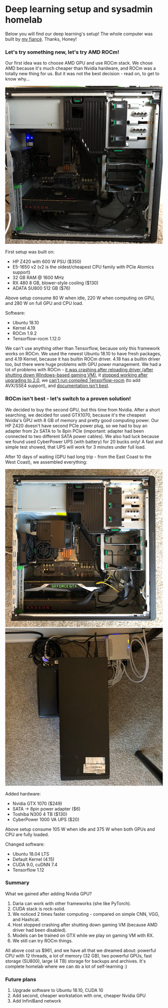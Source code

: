 # Deep learning setup and sysadmin homelab

Below you will find our deep learning's setup! The whole computer was built by [my fiancé](https://github.com/Avatat). Thanks, Honey! 

### Let's try something new, let's try AMD ROCm!

Our first idea was to choose AMD GPU and use ROCm stack. We chose AMD because it's much cheaper than Nvidia hardware, and ROCm was a totally new thing for us. But it was not the best decision - read on, to get to know why...

![First configuration](image/1.jpg)

First setup was built on:
- HP Z420 with 600 W PSU (\$350)
- E5-1650 v2 (v2 is the oldest/cheapest CPU family with PCIe Atomics support)
- 32 GB RAM @ 1600 MHz
- RX 480 8 GB, blower-style cooling (\$130)
- ADATA SU800 512 GB (\$76)

Above setup consume 80 W when idle, 220 W when computing on GPU, and 280 W on full GPU and CPU load.

Software:
- Ubuntu 18.10
- Kernel 4.19
- ROCm 1.9.2
- Tensorflow-rocm 1.12.0

We can't use anything other than Tensorflow, because only this framework works on ROCm. We used the newest Ubuntu 18.10 to have fresh packages, and 4.19 Kernel, because it has builtin ROCm driver. 4.18 has a builtin driver too, but there were huge problems with GPU power management.
We had a lot of problems with ROCm - [it was crashing after reloading driver (after shutting down Windows-based gaming VM)](https://github.com/RadeonOpenCompute/ROCm_Documentation/issues/15), it [stopped working after upgrading to 2.0](https://github.com/ROCmSoftwarePlatform/tensorflow-upstream/issues/142), we [can't run compiled Tensorflow-rocm](https://github.com/ROCmSoftwarePlatform/tensorflow-upstream/issues/273) (to add AVX/SSE4 support), and [documentation isn't best](https://github.com/RadeonOpenCompute/ROCm_Documentation/issues/27).

### ROCm isn't best - let's switch to a proven solution!

We decided to buy the second GPU, but this time from Nvidia. After a short searching, we decided for used GTX1070, because it's the cheapest Nvidia's GPU with 8 GB of memory and pretty good computing power. Our HP Z420 doesn't have second PCIe power plug, so we had to buy an adapter from 2x SATA to 1x 8pin PCIe (important: adapter had been connected to two different SATA power cables). We also had luck because we found used CyberPower UPS (with battery) for 20 bucks only! A fast and simple test showed, that UPS will work for 3 minutes under full load.

After 10 days of waiting (GPU had long trip - from the East Coast to the West Coast), we assembled everything:

![Added GTX GPU](image/2.jpg)
![Added UPS](image/3.jpg)

Added hardware:
- Nvidia GTX 1070 (\$249)
- SATA -> 8pin power adapter (\$6)
- Toshiba N300 4 TB (\$130)
- CyberPower 1000 VA UPS (\$20)

Above setup consume 105 W when idle and 375 W when both GPUs and CPU are fully loaded.

Changed software:
- Ubuntu 18.04 LTS
- Default Kernel (4.15)
- CUDA 9.0, cuDNN 7.4
- Tensorflow 1.12

### Summary

What we gained after adding Nvidia GPU?
1. Daria can work with other frameworks (she like PyTorch).
2. CUDA stack is rock-solid.
3. We noticed 2 times faster computing - compared on simple CNN, VGG, and Hashcat.
4. Host stopped crashing after shutting down gaming VM (because AMD driver had been disabled).
5. Models can be trained on GTX while we play on gaming VM with RX.
6. We still can try ROCm things.

All above cost us $961, and we have all that we dreamed about: powerful CPU with 12 threads, a lot of memory (32 GB), two powerful GPUs, fast storage (SU800), large (4 TB) storage for backups and archives. It's complete homelab where we can do a lot of self-learning :)

### Future plans

1. Upgrade software to Ubuntu 18.10, CUDA 10
2. Add second, cheaper workstation with one, cheaper Nvidia GPU
3. Add InfiniBand network
